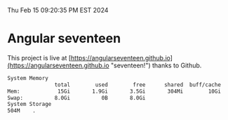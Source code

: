 Thu Feb 15 09:20:35 PM EST 2024

# Angular seventeen


This project is live at [https://angularseventeen.github.io](https://angularseventeen.github.io "seventeen!") thanks to Github.

```bash
System Memory
               total        used        free      shared  buff/cache   available
Mem:            15Gi       1.9Gi       3.5Gi       304Mi        10Gi        13Gi
Swap:          8.0Gi          0B       8.0Gi
System Storage
504M	.
